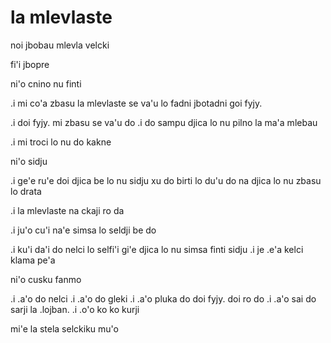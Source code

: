 la mlevlaste
============

noi jbobau mlevla velcki

fi'i jbopre 

ni'o cnino nu finti 

.i mi co'a zbasu la mlevlaste se va'u lo fadni jbotadni goi fyjy.

.i doi fyjy. mi zbasu se va'u do .i do sampu djica lo nu pilno la ma'a mlebau 

.i mi troci lo nu do kakne 

ni'o sidju 

.i ge'e ru'e doi djica be lo nu sidju 
xu do birti lo du'u do na djica lo nu zbasu lo drata 

.i la mlevlaste na ckaji ro da 

.i ju'o cu'i na'e simsa lo seldji be do 

.i ku'i da'i do nelci lo selfi'i gi'e djica lo nu simsa finti sidju 
.i je .e'a kelci klama pe'a 

ni'o cusku fanmo 

.i .a'o do nelci 
.i .a'o do gleki 
.i .a'o pluka do doi fyjy. doi ro do 
.i .a'o sai do sarji la .lojban. 
.i .o'o ko ko kurji 

mi'e la stela selckiku mu'o 
